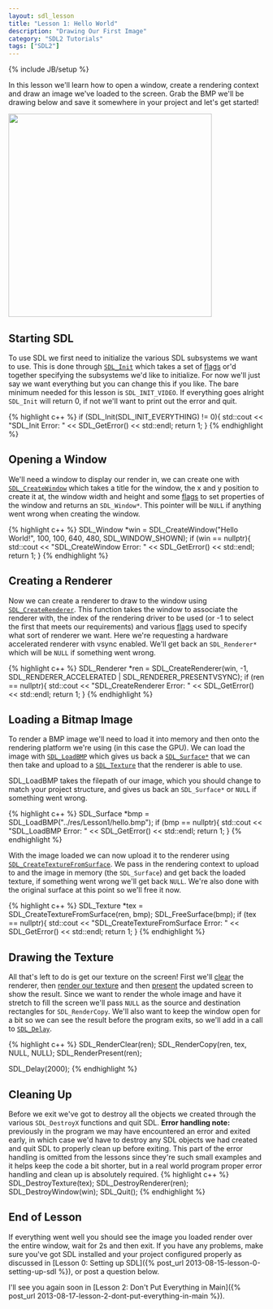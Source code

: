 ```yaml
---
layout: sdl_lesson
title: "Lesson 1: Hello World"
description: "Drawing Our First Image"
category: "SDL2 Tutorials" 
tags: ["SDL2"]
---
```

{% include JB/setup %}

In this lesson we'll learn how to open a window, create a rendering context and draw
an image we've loaded to the screen. Grab the BMP we'll be drawing below and save it somewhere in your
project and let's get started!

<!--more-->

<a href="https://github.com/Twinklebear/TwinklebearDev-Lessons/raw/master/res/Lesson1/hello.bmp">
	<img class="centered" width="400" height="auto" 
		src="https://github.com/Twinklebear/TwinklebearDev-Lessons/raw/master/res/Lesson1/hello.bmp">
</a>

Starting SDL
-
To use SDL we first need to initialize the various SDL subsystems we want to use. This is done through
[`SDL_Init`](http://wiki.libsdl.org/moin.fcg/SDL_Init) which takes a set of 
[flags](http://wiki.libsdl.org/moin.fcg/SDL_Init#Remarks) or'd together specifying the subsystems we'd like to initialize.
For now we'll just say we want everything but you can change this if you like. The bare minimum needed for
this lesson is `SDL_INIT_VIDEO`. If everything goes alright
`SDL_Init` will return 0, if not we'll want to print out the error and quit.

{% highlight c++ %}
if (SDL_Init(SDL_INIT_EVERYTHING) != 0){
	std::cout << "SDL_Init Error: " << SDL_GetError() << std::endl;
	return 1;
}
{% endhighlight %}
<br />

Opening a Window
-
We'll need a window to display our render in, we can create one with 
[`SDL_CreateWindow`](http://wiki.libsdl.org/moin.fcg/SDL_CreateWindow) which takes a title for the window,
the x and y position to create it at, the window width and height and some [flags](http://wiki.libsdl.org/moin.fcg/SDL_WindowFlags) to set properties of the window and returns an `SDL_Window*`. This pointer will be `NULL` if anything went
wrong when creating the window.

{% highlight c++ %}
SDL_Window *win = SDL_CreateWindow("Hello World!", 100, 100, 640, 480,
	SDL_WINDOW_SHOWN);
if (win == nullptr){
	std::cout << "SDL_CreateWindow Error: " << SDL_GetError() << std::endl;
	return 1;
}
{% endhighlight %}
<br />

Creating a Renderer
-
Now we can create a renderer to draw to the window using [`SDL_CreateRenderer`](http://wiki.libsdl.org/moin.fcg/SDL_CreateRenderer). This function takes the window to associate the renderer with, the index of the rendering driver
to be used (or -1 to select the first that meets our requirements) and various 
[flags](http://wiki.libsdl.org/moin.fcg/SDL_RendererFlags) used to specify what sort of renderer we want.
Here we're requesting a hardware accelerated renderer with vsync enabled. We'll get back an `SDL_Renderer*` which will be
`NULL` if something went wrong.

{% highlight c++ %}
SDL_Renderer *ren = SDL_CreateRenderer(win, -1, 
	SDL_RENDERER_ACCELERATED | SDL_RENDERER_PRESENTVSYNC);
if (ren == nullptr){
	std::cout << "SDL_CreateRenderer Error: " << SDL_GetError() << std::endl;
	return 1;
}
{% endhighlight %}
<br />

Loading a Bitmap Image
-
To render a BMP image we'll need to load it into memory and then onto the rendering platform we're 
using (in this case the GPU). We can load the image with [`SDL_LoadBMP`](http://wiki.libsdl.org/moin.fcg/SDL_LoadBMP)
which gives us back a [`SDL_Surface*`](http://wiki.libsdl.org/moin.fcg/SDL_Surface) that we can then take and upload to a [`SDL_Texture`](http://wiki.libsdl.org/moin.fcg/SDL_Texture) that the renderer is able to use.

SDL_LoadBMP takes the filepath of our image, which you should change to match your project structure, and gives us back
an `SDL_Surface*` or `NULL` if something went wrong.

{% highlight c++ %}
SDL_Surface *bmp = SDL_LoadBMP("../res/Lesson1/hello.bmp");
if (bmp == nullptr){
	std::cout << "SDL_LoadBMP Error: " << SDL_GetError() << std::endl;
	return 1;
}
{% endhighlight %}
<br />

With the image loaded we can now upload it to the renderer using [`SDL_CreateTextureFromSurface`](http://wiki.libsdl.org/moin.fcg/SDL_CreateTextureFromSurface). We pass in the rendering context to upload to and the image in memory (the `SDL_Surface`)
and get back the loaded texture, if something went wrong we'll get back `NULL`. We're also done with the original
surface at this point so we'll free it now.

{% highlight c++ %}
SDL_Texture *tex = SDL_CreateTextureFromSurface(ren, bmp);
SDL_FreeSurface(bmp);
if (tex == nullptr){
	std::cout << "SDL_CreateTextureFromSurface Error: "
		<< SDL_GetError() << std::endl;
	return 1;
}
{% endhighlight %}
<br />

Drawing the Texture
-
All that's left to do is get our texture on the screen! First we'll [clear](http://wiki.libsdl.org/moin.fcg/SDL_RenderClear)
the renderer, then [render our texture](http://wiki.libsdl.org/moin.fcg/SDL_RenderCopy) and then 
[present](http://wiki.libsdl.org/moin.fcg/SDL_RenderPresent) the updated screen to show the result. Since
we want to render the whole image and have it stretch to fill the screen we'll pass `NULL` as the source
and destination rectangles for `SDL_RenderCopy`. We'll also
want to keep the window open for a bit so we can see the result before the program exits, so we'll add in a call
to [`SDL_Delay`](http://wiki.libsdl.org/moin.fcg/SDL_Delay).

{% highlight c++ %}
SDL_RenderClear(ren);
SDL_RenderCopy(ren, tex, NULL, NULL);
SDL_RenderPresent(ren);

SDL_Delay(2000);
{% endhighlight %}
<br />

Cleaning Up
-
Before we exit we've got to destroy all the objects we created through the various `SDL_DestroyX` functions and 
quit SDL. **Error handling note:** previously in the program we may have encountered an error and exited early,
in which case we'd have to destroy any SDL objects we had created and quit SDL to properly clean up before exiting.
This part of the error handling is omitted from the lessons since they're such small examples
and it helps keep the code a bit shorter, but in a real world program
proper error handling and clean up is absolutely required.
{% highlight c++ %}
SDL_DestroyTexture(tex);
SDL_DestroyRenderer(ren);
SDL_DestroyWindow(win);
SDL_Quit();
{% endhighlight %}
<br />

End of Lesson
-
If everything went well you should see the image you loaded render over the entire window, wait for 2s and then exit.
If you have any problems, make sure you've got SDL installed and your project configured properly as discussed in 
[Lesson 0: Setting up SDL]({% post_url 2013-08-15-lesson-0-setting-up-sdl %}), or post a question below.

I'll see you again soon in [Lesson 2: Don't Put Everything in Main]({% post_url 2013-08-17-lesson-2-dont-put-everything-in-main %}).
